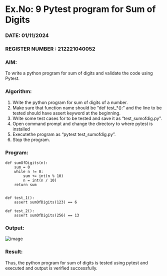 # Ex.No: 9  Pytest program for Sum of Digits 

### DATE: 01/11/2024                                                                           
### REGISTER NUMBER : 212221040052
### AIM: 
To write a python program for sum of digits and validate the code using Pytest. 
### Algorithm:

1. Write the python program for sum of digits of a number. 
2. Make sure that function name should be “def test_*():” and the line to be tested 
should have assert keyword at the beginning. 
3. Write some test cases for to be tested and save it as “test_sumofdig.py”. 
4. Open command prompt and change the directory to where pytest is installed
5. Executethe program as “pytest test_sumofdig.py”. 
6. Stop the program.

### Program:
```
def sumOfDigits(n):
    sum = 0
    while n != 0:
        sum += int(n % 10)
        n = int(n / 10)
    return sum


def test_1():
    assert sumOfDigits(123) == 6

def test_2():
    assert sumOfDigits(256) == 13

```










### Output:
![image](https://github.com/user-attachments/assets/09192a80-409c-437c-9a54-f0f62b009f6b)




### Result:
Thus, the python program for sum of digits is tested using pytest and executed and output is verified successfully.

